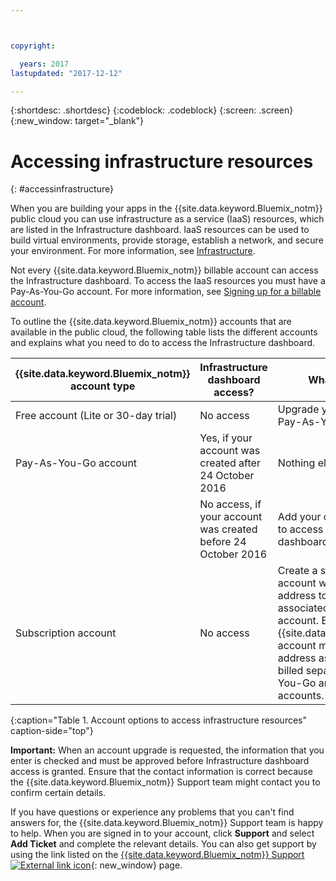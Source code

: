 ```yaml
---



copyright:

  years: 2017
lastupdated: "2017-12-12"

---
```


{:shortdesc: .shortdesc}
{:codeblock: .codeblock}
{:screen: .screen}
{:new_window: target="_blank"}

# Accessing infrastructure resources
{: #accessinfrastructure}

When you are building your apps in the {{site.data.keyword.Bluemix_notm}} public cloud you can use infrastructure as a service (IaaS) resources, which are listed in the Infrastructure dashboard. 
IaaS resources can be used to build virtual environments, provide storage, establish a network, and secure your environment. For more information, see [Infrastructure](/docs/overview/whatisbluemix.html#bluemixoverviewinfrastructure). 

Not every {{site.data.keyword.Bluemix_notm}} billable account can access the Infrastructure dashboard. To access the IaaS resources you must have a Pay-As-You-Go account. For more information, see [Signing up for a billable account](/docs/pricing/billable.html). 

To outline the {{site.data.keyword.Bluemix_notm}} accounts that are available in the public cloud, the following table lists the different accounts and explains what you need to do to access the Infrastructure dashboard. 

|{{site.data.keyword.Bluemix_notm}} account type |	Infrastructure dashboard access? |	What are my options? |
|------------------|-----------------------|---------------|
|Free account (Lite or 30-day trial) |	No access |	Upgrade your free account to a Pay-As-You-Go account. |
|Pay-As-You-Go account | Yes, if your account was created after 24 October 2016 | Nothing else is required. | 
| | No access, if your account was created before 24 October 2016 | Add your credit card details again to access the Infrastructure dashboard. |
|Subscription account |	No access |	Create a separate Pay-As-You-Go account with a different email address to the email address that is associated to your Subscription account. Each {{site.data.keyword.Bluemix_notm}} account must have a unique email address associated with it. You are billed separately for your Pay-As-You-Go and Subscription accounts. |
{:caption="Table 1. Account options to access infrastructure resources" caption-side="top"}

**Important:** When an account upgrade is requested, the information that you enter is checked and must be approved before Infrastructure dashboard access is granted. Ensure that the contact information is correct because the {{site.data.keyword.Bluemix_notm}} Support team might contact you to confirm certain details.    

If you have questions or experience any problems that you can't find answers for, the {{site.data.keyword.Bluemix_notm}} Support team is happy to help. When you are signed in to your account, click **Support** and select **Add Ticket** and complete the relevant details. You can also get support by using the link listed on the [{{site.data.keyword.Bluemix_notm}} Support ![External link icon](../icons/launch-glyph.svg)](http://ibm.biz/bluemixsupport){: new_window} page.
